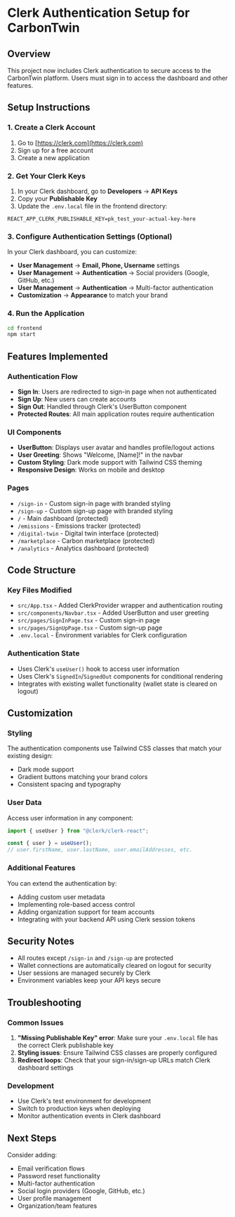 # Clerk Authentication Setup for CarbonTwin

## Overview

This project now includes Clerk authentication to secure access to the CarbonTwin platform. Users must sign in to access the dashboard and other features.

## Setup Instructions

### 1. Create a Clerk Account

1. Go to [https://clerk.com](https://clerk.com)
2. Sign up for a free account
3. Create a new application

### 2. Get Your Clerk Keys

1. In your Clerk dashboard, go to **Developers** → **API Keys**
2. Copy your **Publishable Key**
3. Update the `.env.local` file in the frontend directory:

```env
REACT_APP_CLERK_PUBLISHABLE_KEY=pk_test_your-actual-key-here
```

### 3. Configure Authentication Settings (Optional)

In your Clerk dashboard, you can customize:

- **User Management** → **Email, Phone, Username** settings
- **User Management** → **Authentication** → Social providers (Google, GitHub, etc.)
- **User Management** → **Authentication** → Multi-factor authentication
- **Customization** → **Appearance** to match your brand

### 4. Run the Application

```bash
cd frontend
npm start
```

## Features Implemented

### Authentication Flow

- **Sign In**: Users are redirected to sign-in page when not authenticated
- **Sign Up**: New users can create accounts
- **Sign Out**: Handled through Clerk's UserButton component
- **Protected Routes**: All main application routes require authentication

### UI Components

- **UserButton**: Displays user avatar and handles profile/logout actions
- **User Greeting**: Shows "Welcome, [Name]!" in the navbar
- **Custom Styling**: Dark mode support with Tailwind CSS theming
- **Responsive Design**: Works on mobile and desktop

### Pages

- `/sign-in` - Custom sign-in page with branded styling
- `/sign-up` - Custom sign-up page with branded styling
- `/` - Main dashboard (protected)
- `/emissions` - Emissions tracker (protected)
- `/digital-twin` - Digital twin interface (protected)
- `/marketplace` - Carbon marketplace (protected)
- `/analytics` - Analytics dashboard (protected)

## Code Structure

### Key Files Modified

- `src/App.tsx` - Added ClerkProvider wrapper and authentication routing
- `src/components/Navbar.tsx` - Added UserButton and user greeting
- `src/pages/SignInPage.tsx` - Custom sign-in page
- `src/pages/SignUpPage.tsx` - Custom sign-up page
- `.env.local` - Environment variables for Clerk configuration

### Authentication State

- Uses Clerk's `useUser()` hook to access user information
- Uses Clerk's `SignedIn`/`SignedOut` components for conditional rendering
- Integrates with existing wallet functionality (wallet state is cleared on logout)

## Customization

### Styling

The authentication components use Tailwind CSS classes that match your existing design:

- Dark mode support
- Gradient buttons matching your brand colors
- Consistent spacing and typography

### User Data

Access user information in any component:

```typescript
import { useUser } from "@clerk/clerk-react";

const { user } = useUser();
// user.firstName, user.lastName, user.emailAddresses, etc.
```

### Additional Features

You can extend the authentication by:

- Adding custom user metadata
- Implementing role-based access control
- Adding organization support for team accounts
- Integrating with your backend API using Clerk session tokens

## Security Notes

- All routes except `/sign-in` and `/sign-up` are protected
- Wallet connections are automatically cleared on logout for security
- User sessions are managed securely by Clerk
- Environment variables keep your API keys secure

## Troubleshooting

### Common Issues

1. **"Missing Publishable Key" error**: Make sure your `.env.local` file has the correct Clerk publishable key
2. **Styling issues**: Ensure Tailwind CSS classes are properly configured
3. **Redirect loops**: Check that your sign-in/sign-up URLs match Clerk dashboard settings

### Development

- Use Clerk's test environment for development
- Switch to production keys when deploying
- Monitor authentication events in Clerk dashboard

## Next Steps

Consider adding:

- Email verification flows
- Password reset functionality
- Multi-factor authentication
- Social login providers (Google, GitHub, etc.)
- User profile management
- Organization/team features
